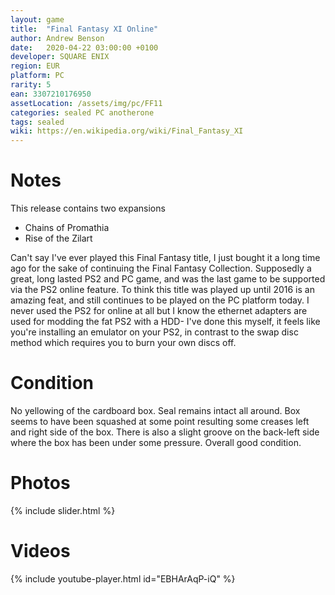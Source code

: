 ```yaml
---
layout: game
title:  "Final Fantasy XI Online"
author: Andrew Benson
date:   2020-04-22 03:00:00 +0100
developer: SQUARE ENIX
region: EUR
platform: PC
rarity: 5
ean: 3307210176950
assetLocation: /assets/img/pc/FF11
categories: sealed PC anotherone
tags: sealed
wiki: https://en.wikipedia.org/wiki/Final_Fantasy_XI
---
```


# Notes

This release contains two expansions 

- Chains of Promathia
- Rise of the Zilart

Can't say I've ever played this Final Fantasy title, I just bought it a long time ago for the sake of continuing the Final Fantasy Collection.
Supposedly a great, long lasted PS2 and PC game, and was the last game to be supported via the PS2 online feature. To think 
this title was played up until 2016 is an amazing feat, and still continues to be played on the PC platform today. I never used the PS2 for online at all but 
I know the ethernet adapters are used for modding the fat PS2 with a HDD- I've done this myself, it feels like you're installing an emulator on your PS2, in contrast to the swap disc method which requires you to burn your own discs off.  

# Condition

No yellowing of the cardboard box. Seal remains intact all around. Box seems to have been squashed at some point resulting some creases left and right side of the box. There is also a slight groove on the back-left side where the box has been under some pressure. Overall good condition.

# Photos

{% include slider.html %}

# Videos

{% include youtube-player.html id="EBHArAqP-iQ" %}
